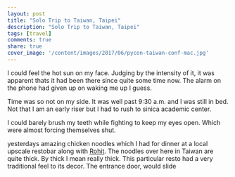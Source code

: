 ```yaml
---
layout: post
title: "Solo Trip to Taiwan, Taipei"
description: "Solo Trip to Taiwan, Taipei"
tags: [travel]
comments: true
share: true
cover_image: '/content/images/2017/06/pycon-taiwan-conf-mac.jpg'
---
```


I could feel the hot sun on my face. Judging by the intensity of it, it was apparent thats it had been there since quite some time now. The alarm on the phone had given up on waking me up I guess.

Time was so not on my side. It was well past 9:30 a.m. and I was still in bed. Not that I am an early riser but I had to rush to sinica academic center. 

I could barely brush my teeth while fighting to keep my eyes open. Which were almost forcing themselves shut. 

yesterdays amazing chicken noodles which I had for dinner at a local upscale restobar along with [Rohit](https://twitter.com/data__wizard). The noodles over here in Taiwan are quite thick. By thick I mean really thick. This particular resto had a very traditional feel to its decor. The entrance door, would slide